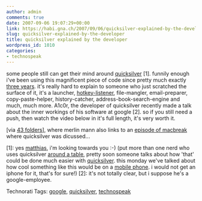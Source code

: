 ```yaml
---
author: admin
comments: true
date: 2007-09-06 19:07:29+00:00
link: https://habi.gna.ch/2007/09/06/quicksilver-explained-by-the-developer/
slug: quicksilver-explained-by-the-developer
title: quicksilver explained by the developer
wordpress_id: 1010
categories:
- technospeak
---
```


some people still can get their mind around [quicksilver](http://quicksilver.blacktree.com/) [1].
funnily enough i've been using this magnificent piece of code since pretty much exactly [three years](https://habi.gna.ch/2004/04/07/new-software/). it's really hard to explain to someone who just scratched the surface of it, it's a launcher, [hotkey-listener](http://lifehacker.com/software/hack-attack/nine-time+saving-quicksilver-triggers-291520.php), file-mangler, email-preparer, copy-paste-helper, history-catcher, address-book-search-engine and much, much more. A1c0r, the developer of quicksilver recently made a talk about the inner workings of his software at google [2].
so if you still need a push, then watch the video below in it's full length, it's very worth it.



[via [43 folders](http://feeds.feedburner.com/~r/43Folders/~3/152648955/)], where merlin mann also links to an [episode of macbreak](http://www.twit.tv/mb12) where quicksilver was dicussed...

[1]: yes [matthias](http://metablog.ch/), i'm looking towards you :-) (put more than one nerd who uses quicksilver [around a table](http://metablog.ch/archives/2007/09/04/velocontent-im-alten-tramdepot/), pretty soon someone talks about how 'that' could be done much easier with [quicksilver](http://quicksilver.blacktree.com/). this monday we've talked about how cool something like this would be on a [mobile phone](http://openmoko.org/). i would not get an iphone for it, that's for sure!)
[2]: it's not totally clear, but i suppose he's a google-employee.







Technorati Tags: [google](http://www.technorati.com/tag/google), [quicksilver](http://www.technorati.com/tag/quicksilver), [technospeak](http://www.technorati.com/tag/technospeak)
